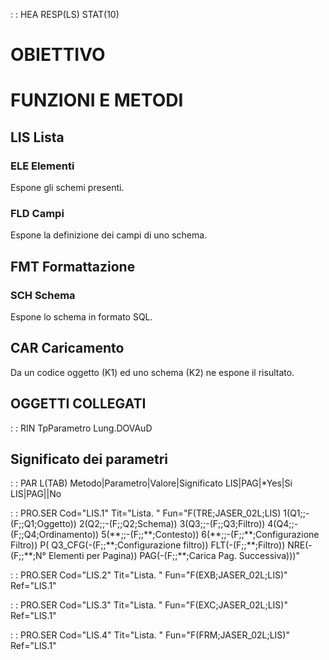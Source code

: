  :  : HEA RESP(LS) STAT(10)
# OBIETTIVO

# FUNZIONI E METODI

## LIS Lista
### ELE Elementi
Espone gli schemi presenti.
### FLD Campi
Espone la definizione dei campi di uno schema.

## FMT Formattazione
### SCH Schema
Espone lo schema in formato SQL.

## CAR Caricamento
Da un codice oggetto (K1) ed uno schema (K2) ne espone il risultato.

## OGGETTI COLLEGATI

 :  : RIN                              TpParametro         Lung.DOVAuD
## Significato dei parametri
 :  : PAR L(TAB)
Metodo|Parametro|Valore|Significato
LIS|PAG|\*Yes|Si
LIS|PAG||No


 :  : PRO.SER Cod="LIS.1" Tit="Lista. " Fun="F(TRE;JASER_02L;LIS) 1(Q1;;-(F;;Q1;Oggetto)) 2(Q2;;-(F;;Q2;Schema)) 3(Q3;;-(F;;Q3;Filtro)) 4(Q4;;-(F;;Q4;Ordinamento)) 5(\*\*;;-(F;;\*\*;Contesto)) 6(\*\*;;-(F;;\*\*;Configurazione Filtro)) P( Q3_CFG(-(F;;\*\*;Configurazione filtro)) FLT(-(F;;\*\*;Filtro)) NRE(-(F;;\*\*;N° Elementi per Pagina)) PAG(-(F;;\*\*;Carica Pag. Successiva)))"

 :  : PRO.SER Cod="LIS.2" Tit="Lista. " Fun="F(EXB;JASER_02L;LIS)" Ref="LIS.1"

 :  : PRO.SER Cod="LIS.3" Tit="Lista. " Fun="F(EXC;JASER_02L;LIS)" Ref="LIS.1"

 :  : PRO.SER Cod="LIS.4" Tit="Lista. " Fun="F(FRM;JASER_02L;LIS)" Ref="LIS.1"

